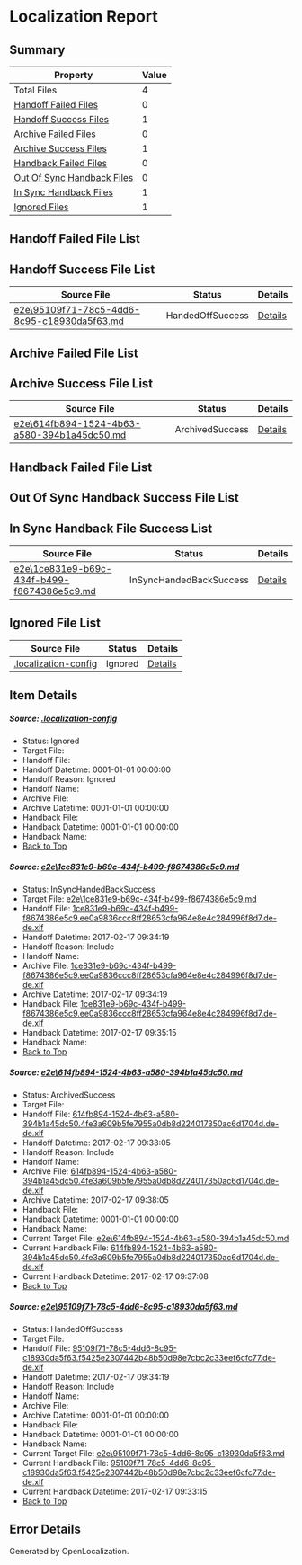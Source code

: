 # <a name='report-top'></a> Localization Report

## Summary
 Property | Value 
 -------- | ----- 
 Total Files | 4
[ Handoff Failed Files ](#handoff-failed-list)| 0
[ Handoff Success Files ](#handoff-success-list)| 1
[ Archive Failed Files ](#archive-failed-list)| 0
[ Archive Success Files ](#archive-success-list)| 1
[ Handback Failed Files ](#handback-failed-list)| 0
[ Out Of Sync Handback Files ](#outofsync-handback-success-list)| 0
[ In Sync Handback Files ](#insync-handback-success-list)| 1
[ Ignored Files ](#ignored-list)| 1

## <a name='handoff-failed-list'></a> Handoff Failed File List

## <a name='handoff-success-list'></a> Handoff Success File List
 Source File | Status | Details 
 ----------- | ------ | ------- 
 [e2e\95109f71-78c5-4dd6-8c95-c18930da5f63.md](https://github.com/OpenLocalizationTestOrg/ol-test0/blob/8ea793686916e4eef8759fec6daf5fbf19239cc9/e2e/95109f71-78c5-4dd6-8c95-c18930da5f63.md) | HandedOffSuccess | [Details](#6667d3ea4ed9670167e17f98c9da433e104f42f33)

## <a name='archive-failed-list'></a> Archive Failed File List

## <a name='archive-success-list'></a> Archive Success File List
 Source File | Status | Details 
 ----------- | ------ | ------- 
 [e2e\614fb894-1524-4b63-a580-394b1a45dc50.md](https://github.com/OpenLocalizationTestOrg/ol-test0/blob/eb49a54b6e461f7f27fa510be098785493daea29/e2e/614fb894-1524-4b63-a580-394b1a45dc50.md) | ArchivedSuccess | [Details](#ed4dcec1436610e57baee3260e3aa002753cf3fe2)

## <a name='handback-failed-list'></a> Handback Failed File List

## <a name='outofsync-handback-success-list'></a> Out Of Sync Handback Success File List

## <a name='insync-handback-success-list'></a> In Sync Handback File Success List
 Source File | Status | Details 
 ----------- | ------ | ------- 
 [e2e\1ce831e9-b69c-434f-b499-f8674386e5c9.md](https://github.com/OpenLocalizationTestOrg/ol-test0/blob/8ea793686916e4eef8759fec6daf5fbf19239cc9/e2e/1ce831e9-b69c-434f-b499-f8674386e5c9.md) | InSyncHandedBackSuccess | [Details](#052b1c9db73d6764f5d0f95a79acc0b9d5fdbf451)

## <a name='ignored-list'></a> Ignored File List
 Source File | Status | Details 
 ----------- | ------ | ------- 
 [.localization-config](https://github.com/OpenLocalizationTestOrg/ol-test0/blob/eb49a54b6e461f7f27fa510be098785493daea29/.localization-config) | Ignored | [Details](#cb0632cf59c1387fc1742bfb9fa3c47f87e2e5c90)

## Item Details
##### <a name='cb0632cf59c1387fc1742bfb9fa3c47f87e2e5c90'></a> Source: [.localization-config](https://github.com/OpenLocalizationTestOrg/ol-test0/blob/eb49a54b6e461f7f27fa510be098785493daea29/.localization-config)
* Status: Ignored
* Target File: 
* Handoff File: 
* Handoff Datetime: 0001-01-01 00:00:00
* Handoff Reason: Ignored
* Handoff Name: 
* Archive File: 
* Archive Datetime: 0001-01-01 00:00:00
* Handback File: 
* Handback Datetime: 0001-01-01 00:00:00
* Handback Name: 
* [Back to Top](#report-top)

##### <a name='052b1c9db73d6764f5d0f95a79acc0b9d5fdbf451'></a> Source: [e2e\1ce831e9-b69c-434f-b499-f8674386e5c9.md](https://github.com/OpenLocalizationTestOrg/ol-test0/blob/8ea793686916e4eef8759fec6daf5fbf19239cc9/e2e/1ce831e9-b69c-434f-b499-f8674386e5c9.md)
* Status: InSyncHandedBackSuccess
* Target File: [e2e\1ce831e9-b69c-434f-b499-f8674386e5c9.md](https://github.com/OpenLocalizationTestOrg/ol-test4-dede/blob/3b4b8966534f54055d97538a0afe922f0f9eca2b/e2e/1ce831e9-b69c-434f-b499-f8674386e5c9.md)
* Handoff File: [1ce831e9-b69c-434f-b499-f8674386e5c9.ee0a9836ccc8ff28653cfa964e8e4c284996f8d7.de-de.xlf](https://github.com/OpenLocalizationTestOrg/ol-test4-handoff/blob/8820787dcc3e7f1246760fdc47999cb4fa84fa84/ol-handoff/OpenLocalizationTestOrg/ol-test4-dede/xinjiang/ht/1ce831e9-b69c-434f-b499-f8674386e5c9.ee0a9836ccc8ff28653cfa964e8e4c284996f8d7.de-de.xlf)
* Handoff Datetime: 2017-02-17 09:34:19
* Handoff Reason: Include
* Handoff Name: 
* Archive File: [1ce831e9-b69c-434f-b499-f8674386e5c9.ee0a9836ccc8ff28653cfa964e8e4c284996f8d7.de-de.xlf](https://github.com/OpenLocalizationTestOrg/ol-test4-handoff/blob/3775bac85850aa72646c336c7d4eebb5889db1c1/ol-archive/OpenLocalizationTestOrg/ol-test4-dede/xinjiang/ht/1ce831e9-b69c-434f-b499-f8674386e5c9.ee0a9836ccc8ff28653cfa964e8e4c284996f8d7.de-de.xlf)
* Archive Datetime: 2017-02-17 09:34:19
* Handback File: [1ce831e9-b69c-434f-b499-f8674386e5c9.ee0a9836ccc8ff28653cfa964e8e4c284996f8d7.de-de.xlf](https://github.com/OpenLocalizationTestOrg/ol-test4-handback/blob/f108a845ea81f04957cc41c7ff4fb81742b4b499/ol-handback/OpenLocalizationTestOrg/ol-test4-dede/xinjiang/ht/1ce831e9-b69c-434f-b499-f8674386e5c9.ee0a9836ccc8ff28653cfa964e8e4c284996f8d7.de-de.xlf)
* Handback Datetime: 2017-02-17 09:35:15
* Handback Name: 
* [Back to Top](#report-top)

##### <a name='ed4dcec1436610e57baee3260e3aa002753cf3fe2'></a> Source: [e2e\614fb894-1524-4b63-a580-394b1a45dc50.md](https://github.com/OpenLocalizationTestOrg/ol-test0/blob/eb49a54b6e461f7f27fa510be098785493daea29/e2e/614fb894-1524-4b63-a580-394b1a45dc50.md)
* Status: ArchivedSuccess
* Target File: 
* Handoff File: [614fb894-1524-4b63-a580-394b1a45dc50.4fe3a609b5fe7955a0db8d224017350ac6d1704d.de-de.xlf](https://github.com/OpenLocalizationTestOrg/ol-test4-handoff/blob/3f93d950659d45775792328011904207c05d97bd/ol-handoff/OpenLocalizationTestOrg/ol-test4-dede/xinjiang/ht/614fb894-1524-4b63-a580-394b1a45dc50.4fe3a609b5fe7955a0db8d224017350ac6d1704d.de-de.xlf)
* Handoff Datetime: 2017-02-17 09:38:05
* Handoff Reason: Include
* Handoff Name: 
* Archive File: [614fb894-1524-4b63-a580-394b1a45dc50.4fe3a609b5fe7955a0db8d224017350ac6d1704d.de-de.xlf](https://github.com/OpenLocalizationTestOrg/ol-test4-handoff/blob/0dc74f8fda4aadca7a906447a5d64786023e1469/ol-archive/OpenLocalizationTestOrg/ol-test4-dede/xinjiang/ht/614fb894-1524-4b63-a580-394b1a45dc50.4fe3a609b5fe7955a0db8d224017350ac6d1704d.de-de.xlf)
* Archive Datetime: 2017-02-17 09:38:05
* Handback File: 
* Handback Datetime: 0001-01-01 00:00:00
* Handback Name: 
* Current Target File: [e2e\614fb894-1524-4b63-a580-394b1a45dc50.md](https://github.com/OpenLocalizationTestOrg/ol-test4-dede/blob/fbf6656700fe0222a3256a106c7975f1bfbd8c33/e2e/614fb894-1524-4b63-a580-394b1a45dc50.md)
* Current Handback File: [614fb894-1524-4b63-a580-394b1a45dc50.4fe3a609b5fe7955a0db8d224017350ac6d1704d.de-de.xlf](https://github.com/OpenLocalizationTestOrg/ol-test4-handback/blob/51bae85d3ce053099c3c429b5e8feb1bfdd15731/ol-handback/OpenLocalizationTestOrg/ol-test4-dede/xinjiang/ht/614fb894-1524-4b63-a580-394b1a45dc50.4fe3a609b5fe7955a0db8d224017350ac6d1704d.de-de.xlf)
* Current Handback Datetime: 2017-02-17 09:37:08
* [Back to Top](#report-top)

##### <a name='6667d3ea4ed9670167e17f98c9da433e104f42f33'></a> Source: [e2e\95109f71-78c5-4dd6-8c95-c18930da5f63.md](https://github.com/OpenLocalizationTestOrg/ol-test0/blob/8ea793686916e4eef8759fec6daf5fbf19239cc9/e2e/95109f71-78c5-4dd6-8c95-c18930da5f63.md)
* Status: HandedOffSuccess
* Target File: 
* Handoff File: [95109f71-78c5-4dd6-8c95-c18930da5f63.f5425e2307442b48b50d98e7cbc2c33eef6cfc77.de-de.xlf](https://github.com/OpenLocalizationTestOrg/ol-test4-handoff/blob/8820787dcc3e7f1246760fdc47999cb4fa84fa84/ol-handoff/OpenLocalizationTestOrg/ol-test4-dede/xinjiang/ht/95109f71-78c5-4dd6-8c95-c18930da5f63.f5425e2307442b48b50d98e7cbc2c33eef6cfc77.de-de.xlf)
* Handoff Datetime: 2017-02-17 09:34:19
* Handoff Reason: Include
* Handoff Name: 
* Archive File: 
* Archive Datetime: 0001-01-01 00:00:00
* Handback File: 
* Handback Datetime: 0001-01-01 00:00:00
* Handback Name: 
* Current Target File: [e2e\95109f71-78c5-4dd6-8c95-c18930da5f63.md](https://github.com/OpenLocalizationTestOrg/ol-test4-dede/blob/3871028e267d12e11d734886f2208eb4c72e380b/e2e/95109f71-78c5-4dd6-8c95-c18930da5f63.md)
* Current Handback File: [95109f71-78c5-4dd6-8c95-c18930da5f63.f5425e2307442b48b50d98e7cbc2c33eef6cfc77.de-de.xlf](https://github.com/OpenLocalizationTestOrg/ol-test4-handback/blob/b4b1138c11f054d82ee92e3541ac806ee20e0849/ol-handback/OpenLocalizationTestOrg/ol-test4-dede/xinjiang/ht/95109f71-78c5-4dd6-8c95-c18930da5f63.f5425e2307442b48b50d98e7cbc2c33eef6cfc77.de-de.xlf)
* Current Handback Datetime: 2017-02-17 09:33:15
* [Back to Top](#report-top)


## Error Details

Generated by OpenLocalization.
